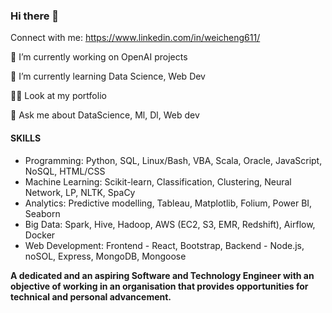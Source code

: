 ### Hi there 👋

Connect with me: https://www.linkedin.com/in/weicheng611/

🔭 I’m currently working on OpenAI projects

🌱 I’m currently learning Data Science, Web Dev

👨‍💻 Look at my portfolio 

💬 Ask me about DataScience, Ml, Dl, Web dev




#### SKILLS
* Programming: Python, SQL, Linux/Bash, VBA, Scala, Oracle, JavaScript, NoSQL, HTML/CSS
* Machine Learning: Scikit-learn, Classification, Clustering, Neural Network, LP, NLTK, SpaCy
* Analytics: Predictive modelling, Tableau, Matplotlib, Folium, Power BI, Seaborn
* Big Data: Spark, Hive, Hadoop, AWS (EC2, S3, EMR, Redshift), Airflow, Docker
* Web Development: Frontend - React, Bootstrap, Backend - Node.js, noSOL, Express, MongoDB, Mongoose

****A dedicated and an aspiring Software and Technology Engineer with an objective of working in
an organisation that provides opportunities for technical and personal advancement.****
